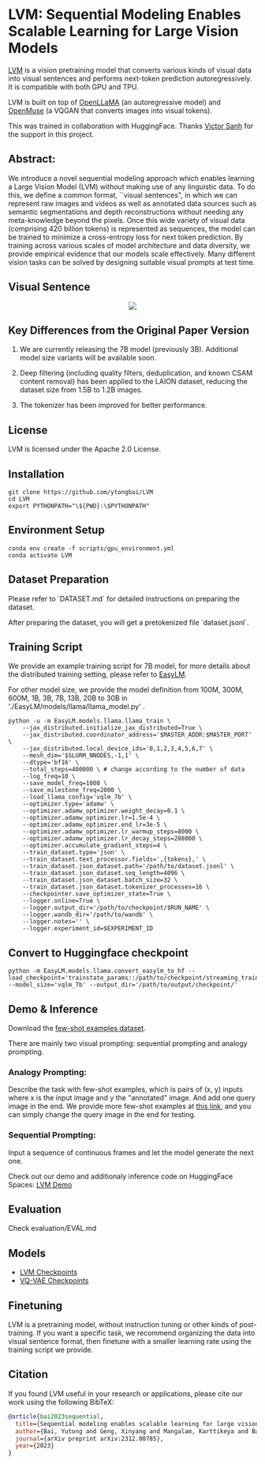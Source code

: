 
# LVM: Sequential Modeling Enables Scalable Learning for Large Vision Models

[LVM](https://arxiv.org/abs/2312.00785) is a vision pretraining model that converts various kinds of visual data into visual sentences and performs next-token prediction autoregressively. It is compatible with both GPU and TPU.

LVM is built on top of [OpenLLaMA](https://github.com/openlm-research/open_llama) (an autoregressive model) and [OpenMuse](https://github.com/huggingface/open-muse) (a VQGAN that converts images into visual tokens).

This was trained in collaboration with HuggingFace. Thanks [Victor Sanh](https://github.com/VictorSanh) for the support in this project.

## Abstract:

We introduce a novel sequential modeling approach which enables learning a Large Vision Model (LVM) without making use of any linguistic data. 
To do this, we define a common format, ``visual sentences", in which we can represent raw images and videos as well as annotated data sources such as semantic segmentations and depth reconstructions without needing any meta-knowledge beyond the pixels.  Once this wide variety of visual data (comprising 420 billion tokens) is represented as sequences, the model can be trained to minimize a cross-entropy loss for next token prediction. By training across various scales of model architecture and data diversity, we provide empirical evidence that our models scale effectively. Many different vision tasks can be solved by designing suitable visual prompts at test time. 

## Visual Sentence

<div align="center">
  <img src="images/visual_sentences.jpg"/>
</div>


## Key Differences from the Original Paper Version
1. We are currently releasing the 7B model (previously 3B). Additional model size variants will be available soon.
2. Deep filtering (including quality filters, deduplication, and known CSAM content removal) has been applied to the LAION dataset, reducing the dataset size from 1.5B to 1.2B images.

3. The tokenizer has been improved for better performance.

## License
LVM is licensed under the Apache 2.0 License.

## Installation
```shell
git clone https://github.com/ytongbai/LVM
cd LVM
export PYTHONPATH="\${PWD}:\$PYTHONPATH"
```

## Environment Setup
```shell
conda env create -f scripts/gpu_environment.yml
conda activate LVM
```

## Dataset Preparation
Please refer to \`DATASET.md\` for detailed instructions on preparing the dataset.

After preparing the dataset, you will get a pretokenized file \`dataset.jsonl\`.

## Training Script

We provide an example training script for 7B model, for more details about the distributed training setting, please refer to [EasyLM](https://github.com/young-geng/EasyLM).

For other model size, we provide the model definition from 100M, 300M, 600M, 1B, 3B, 7B, 13B, 20B to 30B in './EasyLM/models/llama/llama_model.py' .


```shell
python -u -m EasyLM.models.llama.llama_train \
    --jax_distributed.initialize_jax_distributed=True \
    --jax_distributed.coordinator_address='$MASTER_ADDR:$MASTER_PORT' \
    --jax_distributed.local_device_ids='0,1,2,3,4,5,6,7' \
    --mesh_dim='$SLURM_NNODES,-1,1' \
    --dtype='bf16' \
    --total_steps=400000 \ # change according to the number of data
    --log_freq=10 \
    --save_model_freq=1000 \
    --save_milestone_freq=2000 \
    --load_llama_config='vqlm_7b' \
    --optimizer.type='adamw' \
    --optimizer.adamw_optimizer.weight_decay=0.1 \
    --optimizer.adamw_optimizer.lr=1.5e-4 \
    --optimizer.adamw_optimizer.end_lr=3e-5 \
    --optimizer.adamw_optimizer.lr_warmup_steps=8000 \
    --optimizer.adamw_optimizer.lr_decay_steps=288000 \
    --optimizer.accumulate_gradient_steps=4 \
    --train_dataset.type='json' \
    --train_dataset.text_processor.fields=',{tokens},' \
    --train_dataset.json_dataset.path='/path/to/dataset.jsonl' \
    --train_dataset.json_dataset.seq_length=4096 \
    --train_dataset.json_dataset.batch_size=32 \
    --train_dataset.json_dataset.tokenizer_processes=16 \
    --checkpointer.save_optimizer_state=True \
    --logger.online=True \
    --logger.output_dir='/path/to/checkpoint/$RUN_NAME' \
    --logger.wandb_dir='/path/to/wandb' \
    --logger.notes='' \
    --logger.experiment_id=$EXPERIMENT_ID
```

## Convert to Huggingface checkpoint

```shell
python -m EasyLM.models.llama.convert_easylm_to_hf --load_checkpoint='trainstate_params::/path/to/checkpoint/streaming_train_state' --model_size='vqlm_7b' --output_dir='/path/to/output/checkpoint/'
```

## Demo & Inference

Download the [few-shot examples dataset](https://livejohnshopkins-my.sharepoint.com/:f:/g/personal/ybai20_jh_edu/Ei0xiLdFFqJPnwAlFWar29EBUAvB0O3CVaJykZl-f11KDQ?e=Bx9SXZ).

There are mainly two visual prompting: sequential prompting and analogy prompting.

### Analogy Prompting: 
Describe the task with few-shot examples, which is pairs of (x, y) inputs where x is the input image and y the "annotated" image. And add one query image in the end. We provide more few-shot examples at [this link](https://livejohnshopkins-my.sharepoint.com/:f:/g/personal/ybai20_jh_edu/Ei0xiLdFFqJPnwAlFWar29EBUAvB0O3CVaJykZl-f11KDQ?e=Bx9SXZ), and you can simply change the query image in the end for testing.

### Sequential Prompting:
Input a sequence of continuous frames and let the model generate the next one. 


Check out our demo and additionaly inference code on HuggingFace Spaces: [LVM Demo](https://huggingface.co/spaces/Emma02/LVM)



## Evaluation

Check evaluation/EVAL.md

## Models
- [LVM Checkpoints](https://huggingface.co/Emma02/LVM_ckpts)
- [VQ-VAE Checkpoints](https://huggingface.co/Emma02/vqvae_ckpts)


## Finetuning

LVM is a pretraining model, without instruction tuning or other kinds of post-training. If you want a specific task, we recommend organizing the data into visual sentence format, then finetune with a smaller learning rate using the training script we provide.

## Citation
If you found LVM useful in your research or applications, please cite our work using the following BibTeX:

```bibtex
@article{bai2023sequential,
  title={Sequential modeling enables scalable learning for large vision models},
  author={Bai, Yutong and Geng, Xinyang and Mangalam, Karttikeya and Bar, Amir and Yuille, Alan and Darrell, Trevor and Malik, Jitendra and Efros, Alexei A},
  journal={arXiv preprint arXiv:2312.00785},
  year={2023}
}

```
